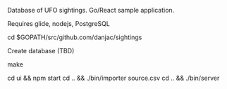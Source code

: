 Database of UFO sightings. Go/React sample application.

Requires glide, nodejs, PostgreSQL

cd $GOPATH/src/github.com/danjac/sightings

Create database (TBD)

make

cd ui && npm start
cd .. && ./bin/importer source.csv
cd .. && ./bin/server

